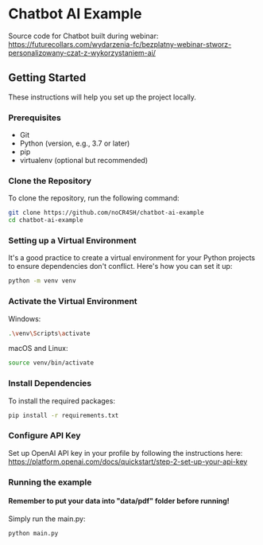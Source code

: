 
# Chatbot AI Example

Source code for Chatbot built during webinar:
https://futurecollars.com/wydarzenia-fc/bezplatny-webinar-stworz-personalizowany-czat-z-wykorzystaniem-ai/

## Getting Started

These instructions will help you set up the project locally.

### Prerequisites

- Git
- Python (version, e.g., 3.7 or later)
- pip
- virtualenv (optional but recommended)

### Clone the Repository

To clone the repository, run the following command:

```bash
git clone https://github.com/noCR4SH/chatbot-ai-example
cd chatbot-ai-example
```
### Setting up a Virtual Environment
It's a good practice to create a virtual environment for your Python projects to ensure dependencies don't conflict. Here's how you can set it up:

```bash
python -m venv venv
```
### Activate the Virtual Environment
Windows:
```bash
.\venv\Scripts\activate
```

macOS and Linux:
```bash
source venv/bin/activate
```
### Install Dependencies
To install the required packages:

```bash
pip install -r requirements.txt
```

### Configure API Key
Set up OpenAI API key in your profile by following the instructions here: https://platform.openai.com/docs/quickstart/step-2-set-up-your-api-key

### Running the example

#### Remember to put your data into "data/pdf" folder before running!
Simply run the main.py:

```bash
python main.py
```